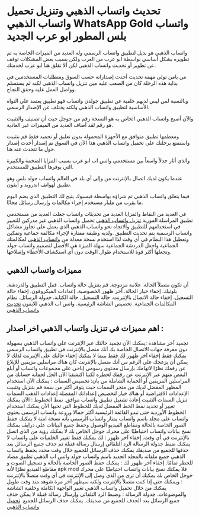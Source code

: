 # تحديث واتساب الذهبي وتنزيل تحميل واتساب الذهبي WhatsApp Gold واتساب بلس المطور ابو عرب الجديد

واتساب الذهبي هو بديل لتطبيق واتساب الرسمي وله العديد من الميزات الخاصة به تم تطويره بشكل أساسي بواسطة ابو عرب من العرب ولكن بسبب بعض المشكلات توقف عن تطوير أو تحديث واتساب الذهبي لكن ألا تقلق هنا ابو عرب لخدمتك.

من يامن تولى مهمة تحديث أحدث إصداراته حسب السوق ومتطلبات المستخدمين في بداية هذه الرحلة كان من الصعب عليه مين تنزيل واتساب الذهبي لكنه لم يستسلم وواصل العمل عليه وحقق النجاح.

وبالنسبة لمن ليس لديهم خلفية عن تطبيق جولدن واتساب فهو تطبيق يعتمد على النواة الأساسية لتطبيق واتساب الذهبي ولكنه يختلف عن الإصدار الرسمي.

والآن أصبح واتساب الذهبي الخاص به هو النسخة رقم من جوجل حيث أن تصنيف والتثبيت هو رقم لقد أضاف العديد من الميمزات غير العادية.

ومعظمها تطبيق متوافق مع الأجهزة المحمولة بدون تعليق أو تجميد فقط قم بتثبيت واستمتع برحلتك على تحميل واتساب الذهبي هذا الآن في السوق تم إصدار أحدث إصدار حول ما نتحدث عنه هنا.

والذي أثار جدلاً واسعاً بين مستخدمي واتس اب ابو عرب بسبب المزايا الضخمة والكبيرة التي يوفرها التطبيق للمستخدم.

عندما يكون لديك اتصال بالإنترنت من وإلى أي بلد في العالم واتساب جولد بلس وهو تطبيق لهواتف اندرويد و ايفون.

فيما يتعلق واتساب الذهبي تم شراؤه بواسطة فيسبوك يتيح لك التطبيق الذي يضم اليوم ما يقرب من مليار مستخدم إجراء مكالمات وإرسال رسائل مجانًا.

في العديد من النقاط والمزايا العديد من تحديثات واتساب جعلت العديد من مستخدمي تطبيق المراسلة الفورية [تنزيل واتساب الذهبي](https://www.alaqel2ahmed.xyz/whatsapp-plus-gold/) تحميل واتساب الذهبي غير مدركين للتغيير في استخدامهم للتطبيق والاتجاه نحو واتساب الذهبي الذي يعمل على تجاوز مشاكل واتساب الرسمية يتم تحديث التطبيق .ولديه وظيفة ممتازة لإجراء مكالمة جماعية وتمكين وتعطيل هذا النظام في أي وقت لذا استخدم نسخة معدلة من [واتساب الذهبي](https://www.alaqel2ahmed.xyz) لمكالمتك الجماعية واجعل الدردشة الجماعية سهلة الميزة هي الأفضل لتصميم واتساب جولد وتجعلها أكثر قوة للاستخدام طوال الوقت دون أي استكشاف الأخطاء وإصلاحها.


## مميزات واتساب الذهبي
أن تكون متصلاً الحالة.
علامة مزدوجة.
قم بتنزيل حالة واتساب.
قفل التطبيق والدردشة.
بلوتيك.
إخفاء خيار الحالة.
آخر ظهور الخصوصية.
إعدادات الميكروفون.
إخفاء حالة التسجيل.
إخفاء حالة الاتصال بالإنترنت.
حالة التسجيل.
حالة الكتابة.
جدولة الرسائل.
نظام المكالمات الجماعية.
تخصيص الشاشة الرئيسية.
واتس اب الذهبي للايفون
[تحديث واتساب الذهبي](https://www.kimods.co/2021/05/whatsapp-golden.html)

## اهم مميزات في تنزيل واتساب الذهبي اخر اصدار :
تجميد آخر مشاهدة :يمكنك الآن تجميد حالتك عبر الإنترنت على واتساب الذهبي بسهولة دون معرفة جهات الاتصال الخاصة بك أنك متصل بالإنترنت في تطبيق واتساب الرسمي يمكنك فقط إخفاء آخر ظهور لك فقط بينما لا يمكنك إخفاء حالتك على الإنترنت لذلك لا يمكن أن يزعجك على الرغم من أنك متصل بالإنترنت كان هناك مراسلين مزيفين للإبلاغ عن رقمك نظرًا لاتهامك بإرسال محتوى رسومي إباحي على مجموعات واتساب أو أبلغ البعض منهم عبر الإنترنت عن رقمك لحظره لكننا اكتشفنا الآن الحل لحماية حسابك من المراسلين المزيفين أو الحماية الشاملة من بان:
تخصيص السمات : يمكنك الآن استخدام المظهر المفضل لديك من متجر السمات حيث يتوفر أكثر من سمة قم بتنزيل وتثبيت الإعدادات الافتراضية أو هناك خيار لتخصيص إعداداتك المفضلة إعدادات الذهب السمات تنزيل السمات التثبيت إعادة تشغيل تطبيق واتساب موافق.
نمط الخطوط : الآن يمكنك تغيير أو تحديد نمط الخط المفضل لديك للخطوط التي تحبها الآن يمكنك استخدام الخطوط الأوردية حتى تبدو القائمة الرئيسية أكثر جمالا وروعة واتساب الرسمي يحتوي واتساب على مجلد باسم واتساب يمتاز واتساب الرسمي بأنه نسخة امنة لا يمكنك حفظ الصور الخاصة بالحالة ومقاطع الفيديو الوصول وحفظ جميع البيانات على درايڤ يمكنك نسخ بيانات واتساب احتياطيًا على محرك جوجل الخاص بك لا يمكنك رؤية من الذي اتصل بالإنترنت في أي وقت.
إخفاء آخر ظهور : لك يمكنك فقط تغيير الخلفيات على واتساب لا يمكنك ضبط جدولة الرسالة الرد التلقائي إرسال رسالة قنبلة تم حذف جميع الرسائل بعد حذفها للجميع من صديقك يمكنك حذف الرسائل للجميع خلال وقت محدد يحفظ واتساب الذهبي جميع ملفاته بالمجلد الجديد باسم واتساب جولد واتس اب الذهبي تطبيق مضاد للحظر تمامًا.
إخفاء آخر ظهور لك : يمكنك حفظ الصور الخاصة بالحالة و تسجيل الصوت و مقاطع الفيديو نظرًا لأنه apk mod فلا يمكنك نسخ بيانات واتساب احتياطيًا على محرك جوجل الخاص بك يمكنك أن ترى من الذي وصل إلى الإنترنت في أي وقت
متصلاً بالإنترنت : ويمكنك حتى إذا كنت متصلاً بالإنترنت ولكنه سيظهر آخر مرة شوهد منذ وقت طويل يمكنك من خلال تحميل واتساب الذهبي تغيير الواجهة الكاملة وخلفية الشاشة والموضوعات.
جدولة الرسالة : وضبط الرد التلقائي وإرسال رسالة قنبلة لا يمكن حذف جميع الرسائل بعد الحذف للجميع من صديقك. يمكنك حذف الرسائل للجميع.
[تحميل واتساب الذهبي](https://www.alaqel2ahmed.xyz/whatsapp-plus-gold/)
